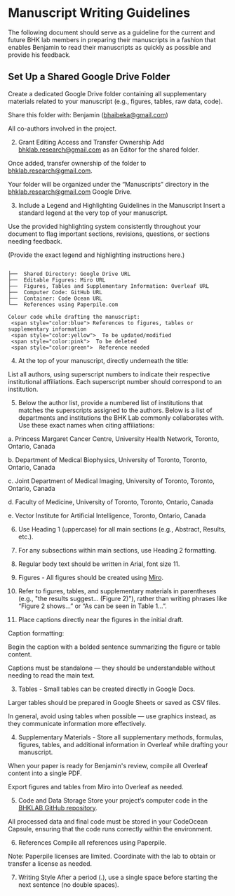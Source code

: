 # Manuscript Writing Guidelines

The following document should serve as a guideline for the current and future BHK lab members in preparing their manuscripts in a fashion that enables Benjamin to read their manuscripts as quickly as possible and provide his feedback.

## Set Up a Shared Google Drive Folder

Create a dedicated Google Drive folder containing all supplementary materials related to your manuscript (e.g., figures, tables, raw data, code).

Share this folder with: Benjamin (bhaibeka@gmail.com)

All co-authors involved in the project.

2. Grant Editing Access and Transfer Ownership
Add bhklab.research@gmail.com as an Editor for the shared folder.

Once added, transfer ownership of the folder to bhklab.research@gmail.com.

Your folder will be organized under the “Manuscripts” directory in the bhklab.research@gmail.com Google Drive.

3. Include a Legend and Highlighting Guidelines in the Manuscript
Insert a standard legend at the very top of your manuscript.

Use the provided highlighting system consistently throughout your document to flag important sections, revisions, questions, or sections needing feedback.

(Provide the exact legend and highlighting instructions here.)


```plaintext

├──  Shared Directory: Google Drive URL
├──  Editable Figures: Miro URL
├──  Figures, Tables and Supplementary Information: Overleaf URL
├──  Computer Code: GitHub URL
├──  Container: Code Ocean URL
└──  References using Paperpile.com

Colour code while drafting the manuscript:
 <span style="color:blue"> References to figures, tables or supplementary information
 <span style="color:yellow">  To be updated/modified
 <span style="color:pink">  To be deleted
 <span style="color:green">  Reference needed

```

4. At the top of your manuscript, directly underneath the title:

List all authors, using superscript numbers to indicate their respective institutional affiliations. Each superscript number should correspond to an institution.

5. Below the author list, provide a numbered list of institutions that matches the superscripts assigned to the authors. Below is a list of departments and institutions the BHK Lab commonly collaborates with. Use these exact names when citing affiliations:

a. Princess Margaret Cancer Centre, University Health Network, Toronto, Ontario, Canada

b. Department of Medical Biophysics, University of Toronto, Toronto, Ontario, Canada

c. Joint Department of Medical Imaging, University of Toronto, Toronto, Ontario, Canada

d. Faculty of Medicine, University of Toronto, Toronto, Ontario, Canada

e. Vector Institute for Artificial Intelligence, Toronto, Ontario, Canada

6. Use Heading 1 (uppercase) for all main sections (e.g., Abstract, Results, etc.).

7. For any subsections within main sections, use Heading 2 formatting.

8. Regular body text should be written in Arial, font size 11.

9. Figures - All figures should be created using [Miro](https://miro.com/app/dashboard/).

10. Refer to figures, tables, and supplementary materials in parentheses (e.g., "the results suggest... (Figure 2)"), rather than writing phrases like “Figure 2 shows…” or “As can be seen in Table 1…”.

11. Place captions directly near the figures in the initial draft.

Caption formatting:

Begin the caption with a bolded sentence summarizing the figure or table content.

Captions must be standalone — they should be understandable without needing to read the main text.

3. Tables - Small tables can be created directly in Google Docs.

Larger tables should be prepared in Google Sheets or saved as CSV files.

In general, avoid using tables when possible — use graphics instead, as they communicate information more effectively.

4. Supplementary Materials - Store all supplementary methods, formulas, figures, tables, and additional information in Overleaf while drafting your manuscript.

When your paper is ready for Benjamin's review, compile all Overleaf content into a single PDF.

Export figures and tables from Miro into Overleaf as needed.

5. Code and Data Storage
Store your project’s computer code in the [BHKLAB GitHub repository](https://github.com/bhklab).

All processed data and final code must be stored in your CodeOcean Capsule, ensuring that the code runs correctly within the environment.

6. References
Compile all references using Paperpile.

Note: Paperpile licenses are limited. Coordinate with the lab to obtain or transfer a license as needed.

7. Writing Style
After a period (.), use a single space before starting the next sentence (no double spaces).



